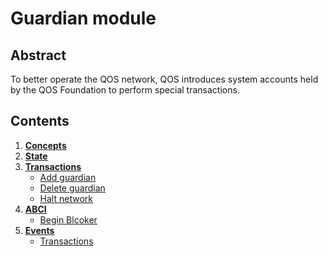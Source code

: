 # Guardian module

## Abstract

To better operate the QOS network, QOS introduces system accounts held by the QOS Foundation to perform special transactions.

## Contents

1. **[Concepts](1_concepts.md)**
2. **[State](2_state.md)**
3. **[Transactions](3_txs.md)**
    - [Add guardian](3_txs.md#txaddguardian)
    - [Delete guardian](3_txs.md#txdeleteguardian)
    - [Halt network](3_txs.md#txhaltnetwork)
4. **[ABCI](4_abci.md)**
    - [Begin Blcoker](4_abci.md#beginblocker)
5. **[Events](5_events.md)**
    - [Transactions](5_events.md#transactions)

